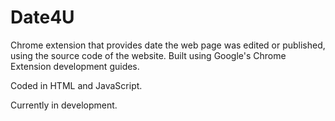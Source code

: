# Date4U
Chrome extension that provides date the web page was edited or published, using the source code of the website. Built using Google's Chrome Extension development guides.

Coded in HTML and JavaScript.

Currently in development.

